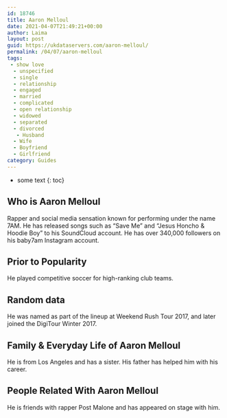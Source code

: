 ```yaml
---
id: 18746
title: Aaron Melloul
date: 2021-04-07T21:49:21+00:00
author: Laima
layout: post
guid: https://ukdataservers.com/aaron-melloul/
permalink: /04/07/aaron-melloul
tags:
 - show love
  - unspecified
  - single
  - relationship
  - engaged
  - married
  - complicated
  - open relationship
  - widowed
  - separated
  - divorced
   - Husband
  - Wife
  - Boyfriend
  - Girlfriend
category: Guides
---
```


* some text
{: toc}


## Who is Aaron Melloul
                  
                  
                  
Rapper and social media sensation known for performing under the name 7AM. He has released songs such as &#8220;Save Me&#8221; and &#8220;Jesus Honcho & Hoodie Boy&#8221; to his SoundCloud account. He has over 340,000 followers on his baby7am Instagram account. 
                  
              
            
              
            
                
                
                
## Prior to Popularity
                  
                  
                  
He played competitive soccer for high-ranking club teams.  
                  
              
            
              
            
                
                
                
## Random data
                  
                  
                  
He was named as part of the lineup at Weekend Rush Tour 2017, and later joined the DigiTour Winter 2017.
                  
              
            
              
            
                
                
                
## Family & Everyday Life of Aaron Melloul
                  
                  
                  
He is from Los Angeles and has a sister. His father has helped him with his career. 
                  
              
            
              
            
                
                
                
## People Related With Aaron Melloul
                  
                  
                  
He is friends with rapper Post Malone and has appeared on stage with him. 
                  
              
            
              
            
                
              
            
              
              
            
            
              
            
          
          
          